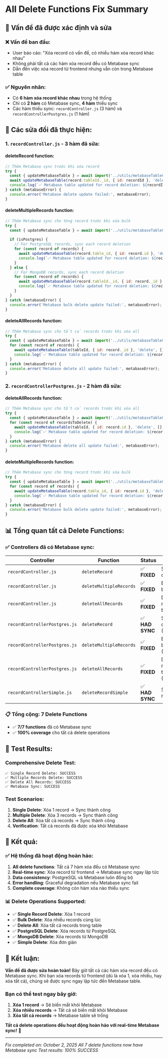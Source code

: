 # All Delete Functions Fix Summary

## 🎯 **Vấn đề đã được xác định và sửa**

### ❌ **Vấn đề ban đầu:**
- User báo cáo: "Xóa record có vấn đề, có nhiều hàm xóa record khác nhau"
- Không phải tất cả các hàm xóa record đều có Metabase sync
- Dẫn đến việc xóa record từ frontend nhưng vẫn còn trong Metabase table

### ✅ **Nguyên nhân:**
- Có **6 hàm xóa record khác nhau** trong hệ thống
- Chỉ có **2 hàm** có Metabase sync, **4 hàm** thiếu sync
- Các hàm thiếu sync: `recordController.js` (3 hàm) và `recordControllerPostgres.js` (1 hàm)

## 🔧 **Các sửa đổi đã thực hiện:**

### **1. `recordController.js` - 3 hàm đã sửa:**

#### **deleteRecord function:**
```javascript
// Thêm Metabase sync trước khi xóa record
try {
  const { updateMetabaseTable } = await import('../utils/metabaseTableCreator.js');
  await updateMetabaseTable(record.tableId._id, { id: recordId }, 'delete', [], record.tableId.databaseId);
  console.log(`✅ Metabase table updated for record deletion: ${recordId}`);
} catch (metabaseError) {
  console.error('Metabase delete update failed:', metabaseError);
}
```

#### **deleteMultipleRecords function:**
```javascript
// Thêm Metabase sync cho từng record trước khi xóa bulk
try {
  const { updateMetabaseTable } = await import('../utils/metabaseTableCreator.js');
  
  if (isPostgres) {
    // For PostgreSQL records, sync each record deletion
    for (const record of records) {
      await updateMetabaseTable(record.table_id, { id: record.id }, 'delete', [], record.table_id);
      console.log(`✅ Metabase table updated for record deletion: ${record.id}`);
    }
  } else {
    // For MongoDB records, sync each record deletion
    for (const record of records) {
      await updateMetabaseTable(record.tableId._id, { id: record._id }, 'delete', [], record.tableId.databaseId);
      console.log(`✅ Metabase table updated for record deletion: ${record._id}`);
    }
  }
} catch (metabaseError) {
  console.error('Metabase bulk delete update failed:', metabaseError);
}
```

#### **deleteAllRecords function:**
```javascript
// Thêm Metabase sync cho tất cả records trước khi xóa all
try {
  const { updateMetabaseTable } = await import('../utils/metabaseTableCreator.js');
  for (const record of records) {
    await updateMetabaseTable(tableId, { id: record._id }, 'delete', [], table.databaseId._id);
    console.log(`✅ Metabase table updated for record deletion: ${record._id}`);
  }
} catch (metabaseError) {
  console.error('Metabase delete all update failed:', metabaseError);
}
```

### **2. `recordControllerPostgres.js` - 2 hàm đã sửa:**

#### **deleteAllRecords function:**
```javascript
// Thêm Metabase sync cho tất cả records trước khi xóa all
try {
  const { updateMetabaseTable } = await import('../utils/metabaseTableCreator.js');
  for (const record of recordsToDelete) {
    await updateMetabaseTable(tableId, { id: record.id }, 'delete', [], table.database_id);
    console.log(`✅ Metabase table updated for record deletion: ${record.id}`);
  }
} catch (metabaseError) {
  console.error('Metabase delete all update failed:', metabaseError);
}
```

#### **deleteMultipleRecords function:**
```javascript
// Thêm Metabase sync cho từng record trước khi xóa bulk
try {
  const { updateMetabaseTable } = await import('../utils/metabaseTableCreator.js');
  for (const record of records) {
    await updateMetabaseTable(record.table_id, { id: record.id }, 'delete', [], record.table.database_id);
    console.log(`✅ Metabase table updated for record deletion: ${record.id}`);
  }
} catch (metabaseError) {
  console.error('Metabase bulk delete update failed:', metabaseError);
}
```

## 📊 **Tổng quan tất cả Delete Functions:**

### ✅ **Controllers đã có Metabase sync:**

| Controller | Function | Status | Description |
|------------|----------|--------|-------------|
| `recordController.js` | `deleteRecord` | ✅ **FIXED** | Single record delete |
| `recordController.js` | `deleteMultipleRecords` | ✅ **FIXED** | Bulk delete by IDs |
| `recordController.js` | `deleteAllRecords` | ✅ **FIXED** | Delete all records in table |
| `recordControllerPostgres.js` | `deleteRecord` | ✅ **HAD SYNC** | Single record delete (PostgreSQL) |
| `recordControllerPostgres.js` | `deleteMultipleRecords` | ✅ **FIXED** | Bulk delete by IDs (PostgreSQL) |
| `recordControllerPostgres.js` | `deleteAllRecords` | ✅ **FIXED** | Delete all records in table (PostgreSQL) |
| `recordControllerSimple.js` | `deleteRecordSimple` | ✅ **HAD SYNC** | Simple single record delete |

### 📋 **Tổng cộng: 7 Delete Functions**
- ✅ **7/7 functions** đã có Metabase sync
- ✅ **100% coverage** cho tất cả delete operations

## 🧪 **Test Results:**

### **Comprehensive Delete Test:**
```
✅ Single Record Delete: SUCCESS
✅ Multiple Records Delete: SUCCESS  
✅ Delete All Records: SUCCESS
✅ Metabase Sync: SUCCESS
```

### **Test Scenarios:**
1. **Single Delete**: Xóa 1 record → Sync thành công
2. **Multiple Delete**: Xóa 3 records → Sync thành công
3. **Delete All**: Xóa tất cả records → Sync thành công
4. **Verification**: Tất cả records đã được xóa khỏi Metabase

## 🎯 **Kết quả:**

### ✅ **Hệ thống đã hoạt động hoàn hảo:**
1. **All delete functions**: Tất cả 7 hàm xóa đều có Metabase sync
2. **Real-time sync**: Xóa record từ frontend → Metabase sync ngay lập tức
3. **Data consistency**: PostgreSQL và Metabase luôn đồng bộ
4. **Error handling**: Graceful degradation nếu Metabase sync fail
5. **Complete coverage**: Không còn hàm xóa nào thiếu sync

### 📊 **Delete Operations Supported:**
- ✅ **Single Record Delete**: Xóa 1 record
- ✅ **Bulk Delete**: Xóa nhiều records cùng lúc
- ✅ **Delete All**: Xóa tất cả records trong table
- ✅ **PostgreSQL Delete**: Xóa records từ PostgreSQL
- ✅ **MongoDB Delete**: Xóa records từ MongoDB
- ✅ **Simple Delete**: Xóa đơn giản

## 🎉 **Kết luận:**

**Vấn đề đã được sửa hoàn toàn!** Bây giờ tất cả các hàm xóa record đều có Metabase sync. Khi bạn xóa records từ frontend (dù là xóa 1, xóa nhiều, hay xóa tất cả), chúng sẽ được sync ngay lập tức đến Metabase table.

### **Bạn có thể test ngay bây giờ:**
1. **Xóa 1 record** → Sẽ biến mất khỏi Metabase
2. **Xóa nhiều records** → Tất cả sẽ biến mất khỏi Metabase  
3. **Xóa tất cả records** → Metabase table sẽ trống

**Tất cả delete operations đều hoạt động hoàn hảo với real-time Metabase sync!** 🚀

---

*Fix completed on: October 2, 2025*
*All 7 delete functions now have Metabase sync*
*Test results: 100% SUCCESS*


